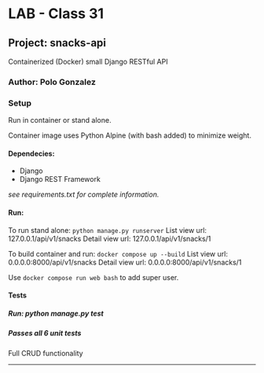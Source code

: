 # LAB - Class 31

## Project: snacks-api

Containerized (Docker) small Django RESTful API

### Author: Polo Gonzalez

### Setup
Run in container or stand alone.

Container image uses Python Alpine (with bash added) to minimize weight.

#### Dependecies:

- Django
- Django REST Framework

*see requirements.txt for complete information.*

#### Run:

To run stand alone: `python manage.py runserver`
List view url:  127.0.0.1/api/v1/snacks
Detail view url:  127.0.0.1/api/v1/snacks/1

To build container and run: `docker compose up --build`
List view url:  0.0.0.0:8000/api/v1/snacks
Detail view url:  0.0.0.0:8000/api/v1/snacks/1

Use `docker compose run web bash` to add super user.

#### Tests

##### Run: python manage.py test

##### Passes all 6 unit tests

Full CRUD functionality

---

